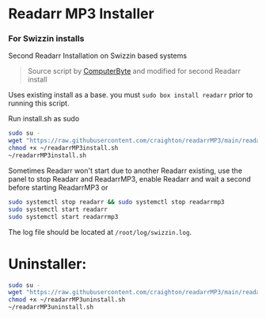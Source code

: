 # Readarr MP3 Installer
### For Swizzin installs
Second Readarr Installation on Swizzin based systems

> Source script by [ComputerByte](https://github.com/ComputerByte) and modified for second Readarr install


Uses existing install as a base. you must ``sudo box install readarr`` prior to running this script. 

Run install.sh as sudo
```bash
sudo su -
wget "https://raw.githubusercontent.com/craighton/readarrMP3/main/readarrMP3install.sh"
chmod +x ~/readarrMP3install.sh
~/readarrMP3install.sh
```
Sometimes Readarr won't start due to another Readarr existing, use the panel to stop Readarr and ReadarrMP3, enable Readarr and wait a second before starting ReadarrMP3 or

```bash
sudo systemctl stop readarr && sudo systemctl stop readarrmp3
sudo systemctl start readarr
sudo systemctl start readarrmp3
```

The log file should be located at ``/root/log/swizzin.log``.

# Uninstaller: 

```bash
sudo su -
wget "https://raw.githubusercontent.com/craighton/readarrMP3/main/readarrMP3uninstall.sh"
chmod +x ~/readarrMP3uninstall.sh
~/readarrMP3uninstall.sh
```

